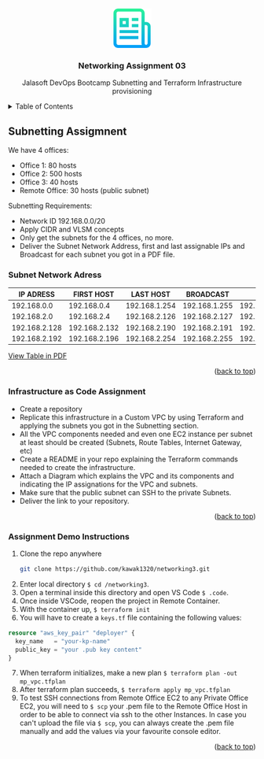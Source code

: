 <br />
<div align="center">
  <a href="https://github.com/kawak1320/networking3">
    <img src="images/logo.png" alt="Logo" width="80" height="80">
  </a>

  <h3 align="center">Networking Assignment 03</h3>

  <p align="center">
    Jalasoft DevOps Bootcamp Subnetting and Terraform Infrastructure provisioning
  </p>
</div>

<details>
  <summary>Table of Contents</summary>
  <ol>
    <li><a href="#subnetting-assigmnent">Subnetting Assignment</a></li>
    <li><a href="#infrastructure-as-code-assignment">Infrastructure as Code Assignment</a></li>
    <li><a href="#assignment-demo-instructions">Assignment Demo Instructions</a></li>
  </ol>
</details>

## Subnetting Assigmnent

We have 4 offices:
* Office 1: 80 hosts
* Office 2: 500 hosts
* Office 3: 40 hosts
* Remote Office: 30 hosts (public subnet)

Subnetting Requirements:
* Network ID 192.168.0.0/20
* Apply CIDR and VLSM concepts
* Only get the subnets for the 4 offices, no more.
* Deliver the Subnet Network Address, first and last assignable IPs and Broadcast for each subnet you got in a PDF file.

### Subnet Network Adress 
| IP ADRESS     | FIRST HOST    | LAST HOST     | BROADCAST       | SUBNET          |
| ---------     | ------------  | ---------     |  ----------     | ----------      | 
| 192.168.0.0   | 192.168.0.4   | 192.168.1.254 |  192.168.1.255  | 192.168.0.0/23  |
| 192.168.2.0   | 192.168.2.4   | 192.168.2.126 |  192.168.2.127  | 192.168.2.0/25  |
| 192.168.2.128 | 192.168.2.132 | 192.168.2.190 |  192.168.2.191  | 192.168.2.128/26|
| 192.168.2.192 | 192.168.2.196 | 192.168.2.254 |  192.168.2.255  | 192.168.2.192/26|
[View Table in PDF](https://github.com/kawak1320/networking3/images/networking3-diagrams.pdf)

<p align="right">(<a href="#top">back to top</a>)</p>

### Infrastructure as Code Assignment

* Create a repository
* Replicate this infrastructure in a Custom VPC by using Terraform and applying the subnets you got in the Subnetting section.
* All the VPC components needed and even one EC2 instance per subnet at least should be created (Subnets, Route Tables, Internet Gateway, etc)
* Create a README in your repo explaining the Terraform commands needed to create the infrastructure.
* Attach a Diagram which explains the VPC and its components and indicating the IP assignations for the VPC and subnets.
* Make sure that the public subnet can SSH to the private Subnets. 
* Deliver the link to your repository.

<p align="right">(<a href="#top">back to top</a>)</p>

### Assignment Demo Instructions

1. Clone the repo anywhere
   ```sh
   git clone https://github.com/kawak1320/networking3.git
   ```
2. Enter local directory `$ cd /networking3`.
3. Open a terminal inside this directory and open VS Code `$ .code`.
4. Once inside VSCode, reopen the project in Remote Container.
5. With the container up, `$ terraform init`
6. You will have to create a `keys.tf` file containing the following values:
```terraform
resource "aws_key_pair" "deployer" {
  key_name   = "your-kp-name"
  public_key = "your .pub key content"
}
```
7. When terraform initializes, make a new plan `$ terraform plan -out mp_vpc.tfplan`
8. After terraform plan succeeds, `$ terraform apply mp_vpc.tfplan`
9. To test SSH connections from Remote Office EC2 to any Private Office EC2, you will need to `$ scp` your .pem file to the Remote Office Host in order to be able to connect via ssh to the other Instances. In case you can't upload the file via `$ scp`, you can always create the .pem file manually and add the values via your favourite console editor.

<p align="right">(<a href="#top">back to top</a>)</p>


